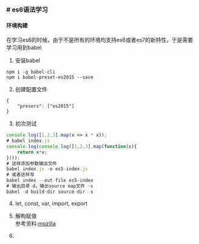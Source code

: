 ### # es6语法学习
#### 环境构建
在学习es6的时候，由于不是所有的环境均支持es6或者es7的新特性，于是需要学习用到babel  
1. 安装babel  
```babel
npm i -g babel-cli
npm i babel-preset-es2015 --save
```
2. 创建配置文件  
```
{
    "presers": ["es2015"]
}
```
3. 初次测试
```index.js
console.log([1,2,3].map(x => x * x));
# babel index.js
console.log(console.log([1,2,3].map(function(x){
    return x*x;
})));
# 这样添加参数输出文件
babel index.js -o es5-index.js
# 或者这样写
babel index --out-file es5-index
# 输出目录-d，输出source map文件 -s
babel -d build-dir source-dir -s
```

4. let, const, var, import, export

5. 解构赋值  
参考资料:[mozilla](https://developer.mozilla.org/zh-CN/docs/Web/JavaScript/Reference/Operators/Destructuring_assignment)  

6.
